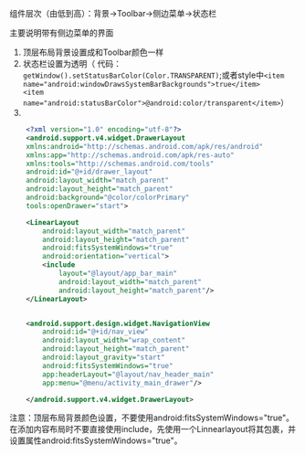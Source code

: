 组件层次（由低到高）：背景->Toolbar->侧边菜单->状态栏

主要说明带有侧边菜单的界面
1. 顶层布局背景设置成和Toolbar颜色一样
2. 状态栏设置为透明（ 代码：`getWindow().setStatusBarColor(Color.TRANSPARENT)`;或者style中`<item name="android:windowDrawsSystemBarBackgrounds">true</item>     <item name="android:statusBarColor">@android:color/transparent</item>`）
3.
```xml
	<?xml version="1.0" encoding="utf-8"?>
	<android.support.v4.widget.DrawerLayout
    xmlns:android="http://schemas.android.com/apk/res/android"
    xmlns:app="http://schemas.android.com/apk/res-auto"
    xmlns:tools="http://schemas.android.com/tools"
    android:id="@+id/drawer_layout"
    android:layout_width="match_parent"
    android:layout_height="match_parent"
    android:background="@color/colorPrimary"
    tools:openDrawer="start">

    <LinearLayout
        android:layout_width="match_parent"
        android:layout_height="match_parent"
        android:fitsSystemWindows="true"
        android:orientation="vertical">
        <include
            layout="@layout/app_bar_main"
            android:layout_width="match_parent"
            android:layout_height="match_parent"/>
    </LinearLayout>


    <android.support.design.widget.NavigationView
        android:id="@+id/nav_view"
        android:layout_width="wrap_content"
        android:layout_height="match_parent"
        android:layout_gravity="start"
        android:fitsSystemWindows="true"
        app:headerLayout="@layout/nav_header_main"
        app:menu="@menu/activity_main_drawer"/>

	</android.support.v4.widget.DrawerLayout>
```
注意：顶层布局背景颜色设置，不要使用android:fitsSystemWindows="true"。在添加内容布局时不要直接使用include，先使用一个Linnearlayout将其包裹，并设置属性android:fitsSystemWindows="true"。